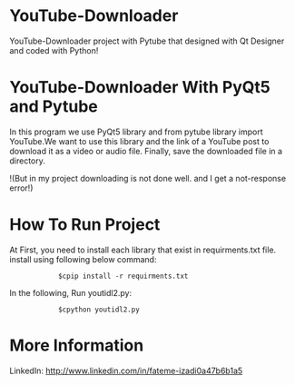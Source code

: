 # YouTube-Downloader

YouTube-Downloader project with Pytube that designed with Qt Designer and coded with Python!



# YouTube-Downloader With PyQt5 and Pytube

In this program we use PyQt5 library and from pytube library import YouTube.We want to use this library and the link of a YouTube post to download it as a video or audio file. Finally, save the downloaded file in a directory.

!(But in my project downloading is not done well. and I get a not-response error!)



# How To Run Project

At First, you need to install each library that exist in requirments.txt file. install using following below command:

                $cpip install -r requirments.txt
                
                
In the following, Run youtidl2.py:

                $cpython youtidl2.py
                
                
            
# More Information

LinkedIn: http://www.linkedin.com/in/fateme-izadi0a47b6b1a5
